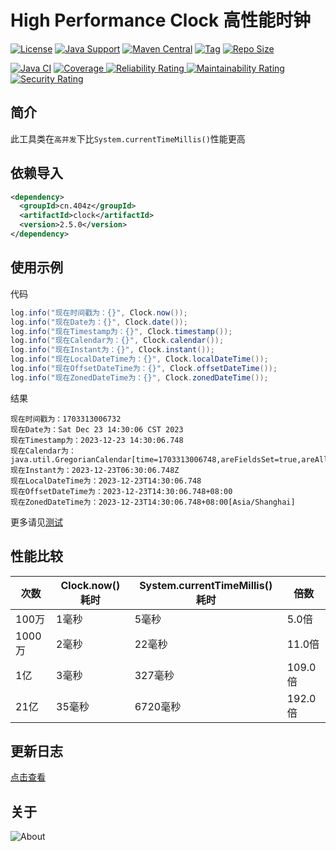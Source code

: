 # High Performance Clock 高性能时钟

[![License](https://img.shields.io/github/license/ALI1416/clock?label=License)](https://www.apache.org/licenses/LICENSE-2.0.txt)
[![Java Support](https://img.shields.io/badge/Java-8+-green)](https://openjdk.org/)
[![Maven Central](https://img.shields.io/maven-central/v/cn.404z/clock?label=Maven%20Central)](https://mvnrepository.com/artifact/cn.404z/clock)
[![Tag](https://img.shields.io/github/v/tag/ALI1416/clock?label=Tag)](https://github.com/ALI1416/clock/tags)
[![Repo Size](https://img.shields.io/github/repo-size/ALI1416/clock?label=Repo%20Size&color=success)](https://github.com/ALI1416/clock/archive/refs/heads/master.zip)

[![Java CI](https://github.com/ALI1416/clock/actions/workflows/ci.yml/badge.svg)](https://github.com/ALI1416/clock/actions/workflows/ci.yml)
[![Coverage](https://sonarcloud.io/api/project_badges/measure?project=ALI1416_clock&metric=coverage)
![Reliability Rating](https://sonarcloud.io/api/project_badges/measure?project=ALI1416_clock&metric=reliability_rating)
![Maintainability Rating](https://sonarcloud.io/api/project_badges/measure?project=ALI1416_clock&metric=sqale_rating)
![Security Rating](https://sonarcloud.io/api/project_badges/measure?project=ALI1416_clock&metric=security_rating)](https://sonarcloud.io/summary/new_code?id=ALI1416_clock)

## 简介

此工具类在`高并发`下比`System.currentTimeMillis()`性能更高

## 依赖导入

```xml
<dependency>
  <groupId>cn.404z</groupId>
  <artifactId>clock</artifactId>
  <version>2.5.0</version>
</dependency>
```

## 使用示例

代码

```java
log.info("现在时间戳为：{}", Clock.now());
log.info("现在Date为：{}", Clock.date());
log.info("现在Timestamp为：{}", Clock.timestamp());
log.info("现在Calendar为：{}", Clock.calendar());
log.info("现在Instant为：{}", Clock.instant());
log.info("现在LocalDateTime为：{}", Clock.localDateTime());
log.info("现在OffsetDateTime为：{}", Clock.offsetDateTime());
log.info("现在ZonedDateTime为：{}", Clock.zonedDateTime());
```

结果

```log
现在时间戳为：1703313006732
现在Date为：Sat Dec 23 14:30:06 CST 2023
现在Timestamp为：2023-12-23 14:30:06.748
现在Calendar为：java.util.GregorianCalendar[time=1703313006748,areFieldsSet=true,areAllFieldsSet=true,lenient=true,zone=sun.util.calendar.ZoneInfo[id="Asia/Shanghai",offset=28800000,dstSavings=0,useDaylight=false,transitions=31,lastRule=null],firstDayOfWeek=1,minimalDaysInFirstWeek=1,ERA=1,YEAR=2023,MONTH=11,WEEK_OF_YEAR=51,WEEK_OF_MONTH=4,DAY_OF_MONTH=23,DAY_OF_YEAR=357,DAY_OF_WEEK=7,DAY_OF_WEEK_IN_MONTH=4,AM_PM=1,HOUR=2,HOUR_OF_DAY=14,MINUTE=30,SECOND=6,MILLISECOND=748,ZONE_OFFSET=28800000,DST_OFFSET=0]
现在Instant为：2023-12-23T06:30:06.748Z
现在LocalDateTime为：2023-12-23T14:30:06.748
现在OffsetDateTime为：2023-12-23T14:30:06.748+08:00
现在ZonedDateTime为：2023-12-23T14:30:06.748+08:00[Asia/Shanghai]
```

更多请见[测试](./src/test)

## 性能比较

| 次数   | Clock.now()耗时 | System.currentTimeMillis()耗时 | 倍数    |
| ------ | --------------- | ------------------------------ | ------- |
| 100万  | 1毫秒           | 5毫秒                          | 5.0倍   |
| 1000万 | 2毫秒           | 22毫秒                         | 11.0倍  |
| 1亿    | 3毫秒           | 327毫秒                        | 109.0倍 |
| 21亿   | 35毫秒          | 6720毫秒                       | 192.0倍 |

## 更新日志

[点击查看](./CHANGELOG.md)

## 关于

<picture>
  <source media="(prefers-color-scheme: dark)" srcset="https://www.404z.cn/images/about.dark.svg">
  <img alt="About" src="https://www.404z.cn/images/about.light.svg">
</picture>
